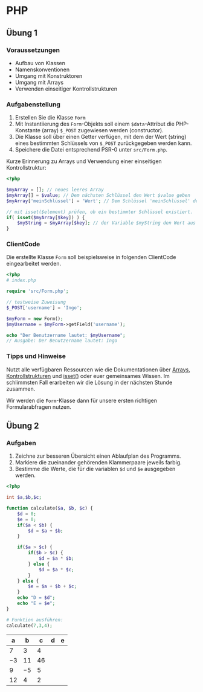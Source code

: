# PHP
## Übung 1

### Voraussetzungen

- Aufbau von Klassen 
- Namenskonventionen 
- Umgang mit Konstruktoren 
- Umgang mit Arrays 
- Verwenden einseitiger Kontrollstrukturen

### Aufgabenstellung

1. Erstellen Sie die Klasse ``Form``
2. Mit Instantiierung des ``Form``-Objekts soll einem `$data`-Attribut die PHP-Konstante (array) ``$_POST`` zugewiesen werden (constructor).
3. Die Klasse soll über einen Getter verfügen, mit dem der Wert (string) eines bestimmten Schlüssels von ``$_POST`` zurückgegeben werden kann.
4. Speichere die Datei entsprechend PSR-0 unter ``src/Form.php``.

Kurze Erinnerung zu Arrays und Verwendung einer einseitigen Kontrollstruktur:
````php
<?php

$myArray = []; // neues leeres Array
$myArray[] = $value; // Dem nächsten Schlüssel den Wert $value geben
$myArray['meinSchlüssel'] = 'Wert'; // Dem Schlüssel 'meinSchlüssel' den Wert 'Wert' zuweisen

// mit isset($element) prüfen, ob ein bestimmter Schlüssel existiert.
if( isset($myArray[$key]) ) {
    $myString = $myArray[$key]; // der Variable $myString den Wert aus dem Array zuweisen
}
````


### ClientCode

Die erstellte Klasse ``Form`` soll beispielsweise in folgenden ClientCode eingearbeitet werden.

````php
<?php
# index.php

require 'src/Form.php';

// testweise Zuweisung
$_POST['username'] = 'Ingo';

$myForm = new Form();
$myUsername = $myForm->getField('username');

echo "Der Benutzername lautet: $myUsername";
// Ausgabe: Der Benutzername lautet: Ingo
````

### Tipps und Hinweise

Nutzt alle verfügbaren Ressourcen wie die Dokumentationen über
[Arrays](https://www.php.net/manual/de/language.types.array.php),
[Kontrollstrukturen](https://www.php.net/manual/de/control-structures.if.php) und
[isset()](https://www.php.net/manual/de/function.isset.php)
oder euer gemeinsames Wissen. Im schlimmsten Fall erarbeiten wir die Lösung in der nächsten
Stunde zusammen.

Wir werden die ``Form``-Klasse dann für unsere ersten richtigen Formularabfragen nutzen.

## Übung 2

### Aufgaben

1. Zeichne zur besseren Übersicht einen Ablaufplan des Programms.
2. Markiere die zueinander gehörenden Klammerpaare jeweils farbig.
3. Bestimme die Werte, die für die variablen ``$d`` und ``$e`` ausgegeben werden.

````php
<?php

int $a,$b,$c;

function calculate($a, $b, $c) {
    $d = 0;
    $e = 0;    
    if($a < $b) {
        $d = $a + $b;
    }

    if($a > $c) {        
        if($b > $c) {
            $d = $a * $b;
        } else {
            $d = $a * $c;
        }        
    } else {
        $e = $a + $b + $c;
    }
    echo "D = $d";
    echo "E = $e";
}

# Funktion ausführen:
calculate(7,3,4);
````

|a|b|c|d|e
| -------- | ------- | ------- | ------- | ------- |
|$7$|$3$|$4$| | |
|$-3$|$11$|$46$| | |
|$9$|$-5$|$5$| | |
|$12$|$4$|$2$| | |